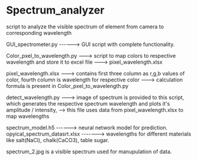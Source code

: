 # Spectrum_analyzer
script to analyze the visible spectrum of element from camera to corresponding wavelength

GUI_spectrometer.py   ------>  GUI script with complete functionality.

Color_pxel_to_wavelength.py ---> script to map colors to respective wavelength and store it to excel file ---> pixel_wavelength.xlsx

pixel_wavelength.xlsx ---> contains first three column as r,g,b values of color, fourth column is wavelength for respective color ---> calculation formula is present in Color_pxel_to_wavelength.py

detect_wavelength.py  ---> image of spectrum is provided to this script, which generates the respective spectrum wavelength and plots it's amplitude / intensity,  --> this file uses data from pixel_wavelength.xlsx to map wavelengths

spectrum_model.h5 ------> neural network model for prediction.
opyical_spectrum_datasrt.xlsx  -------> wavelengths for different materials like salt(NaCl), chalk(CaCO3), table sugar.

spectrum_2.jpg is a visible spectrum used for manupulation of data.
